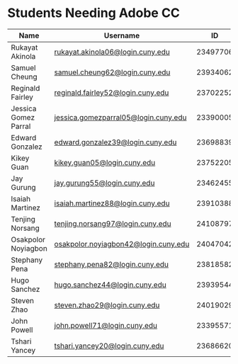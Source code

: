 # Students Needing Adobe CC

| Name                 | Username                               | ID       | Class     |
|----------------------|----------------------------------------|----------|-----------|
| Rukayat Akinola      | rukayat.akinola06@login.cuny.edu       | 23497706 | 3501      |
| Samuel Cheung        | samuel.cheung62@login.cuny.edu         | 23934062 | 4502      |
| Reginald Fairley     | reginald.fairley52@login.cuny.edu      | 23702252 | 4502      |
| Jessica Gomez Parral | jessica.gomezparral05@login.cuny.edu   | 23390005 | 4502      |
| Edward Gonzalez      | edward.gonzalez39@login.cuny.edu       | 23698839 | 4502      |
| Kikey Guan           | kikey.guan05@login.cuny.edu            | 23752205 | 3501      |
| Jay Gurung           | jay.gurung55@login.cuny.edu            | 23462455 | 4502      |
| Isaiah Martinez      | isaiah.martinez88@login.cuny.edu       | 23910388 | 3501      |
| Tenjing Norsang      | tenjing.norsang97@login.cuny.edu       | 24108797 | 3501      |
| Osakpolor Noyiagbon  | osakpolor.noyiagbon42@login.cuny.edu   | 24047042 | 4502      |
| Stephany Pena        | stephany.pena82@login.cuny.edu         | 23818582 | 3501      |
| Hugo Sanchez         | hugo.sanchez44@login.cuny.edu          | 23939544 | 4502      |
| Steven Zhao          | steven.zhao29@login.cuny.edu           | 24019029 | 3501,4502 |
| John Powell          | john.powell71@login.cuny.edu           | 23395571 | 4900      |
| Tshari Yancey        | tshari.yancey20@login.cuny.edu         | 23686620 | ESP       |

